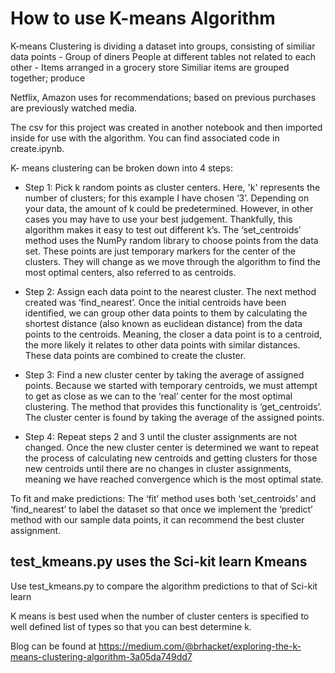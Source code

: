 
# How to use K-means Algorithm 

K-means Clustering is dividing a dataset into groups, consisting of similiar data points 
    - Group of diners 
        People at different tables not related to each other
    - Items arranged in a grocery store
        Similiar items are grouped together; produce

Netflix, Amazon uses for recommendations; based on previous purchases are previously watched media.

The csv for this project was created in another notebook and then imported inside for use with the algorithm.  You can find associated code in create.ipynb.

K- means clustering can be broken down into 4 steps: 

* Step 1: Pick k random points as cluster centers.  Here, 'k' represents the number of clusters; for this example I have chosen ‘3’. Depending on your data, the amount of k could be predetermined. However, in other cases you may have to use your best judgement. Thankfully, this algorithm makes it easy to test out different k’s. The ‘set_centroids’ method uses the  NumPy random library to choose points from the data set. These points are just temporary markers for the center of the clusters. They will change as we move through the algorithm to find the most optimal centers, also referred to as centroids.

* Step 2: Assign each data point to the nearest cluster. The next method created was ‘find_nearest’. Once the initial centroids have been identified, we can group other data points to them by calculating the shortest distance (also known as euclidean distance) from the data points to the centroids. Meaning, the closer a data point is to a centroid, the more likely it relates to other data points with similar distances. These data points are combined to create the cluster.

* Step 3: Find a new cluster center by taking the average of assigned points. Because we started with temporary centroids, we must attempt to get as close as we can to the ‘real’ center for the most optimal clustering. The method that provides this functionality is ‘get_centroids’. The cluster center is found by taking the average of the assigned points. 

* Step 4: Repeat steps 2 and 3 until the cluster assignments are not changed. Once the new cluster center is determined we want to repeat the process of calculating new centroids and getting clusters for those new centroids until there are no changes in cluster assignments, meaning we have reached convergence which is the most optimal state. 

To fit and make predictions: 
The ‘fit’ method uses both ‘set_centroids’ and ‘find_nearest’ to label the dataset so that once we implement the ‘predict’ method with our sample data points, it can recommend the best cluster assignment. 

## test_kmeans.py uses the Sci-kit learn Kmeans
Use test_kmeans.py to compare the algorithm predictions to that of Sci-kit learn

K means is best used when the number of cluster centers is specified to well defined list of types so that you can best determine k.

Blog can be found at https://medium.com/@brhacket/exploring-the-k-means-clustering-algorithm-3a05da749dd7

